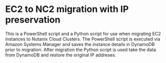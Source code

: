 # EC2 to NC2 migration with IP preservation
This is a PowerShell script and a Python script for use when migrating EC2 instances to Nutanix Cloud Clusters. The PowerShell script is executed via Amazon Systems Manager and saves the instance details in DynamoDB prior to migration. After migration the Python script is used take the data from DynamoDB and restore the original IP addreses. 
